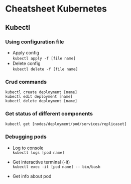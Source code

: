# Cheatsheet Kubernetes

## Kubectl

### Using configuration file
* Apply config  
```kubectl apply -f [file name]```
* Delete config  
```kubectl delete -f [file name]```

### Crud commands
```kubectl create deployment [name]```  
```kubectl edit deployment [name]```  
```kubectl delete deployment [name]```  

### Get status of different components
```kubectl get [nodes/deployment/pod/services/replicaset]```

### Debugging pods
* Log to console  
```kubectl logs [pod name]```

* Get interactive terminal (-it)  
```kubectl exec -it [pod name] -- bin/bash```

* Get info about pod
```kubectl describe pod [pod name]
